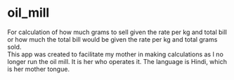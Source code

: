 # oil_mill
For calculation of how much grams to sell given the rate per kg and total bill or how much the total bill would be given the rate per kg and total grams sold.  
This app was created to facilitate my mother in making calculations as I no longer run the oil mill. It is her who operates it. The language is Hindi, which is her mother tongue.
